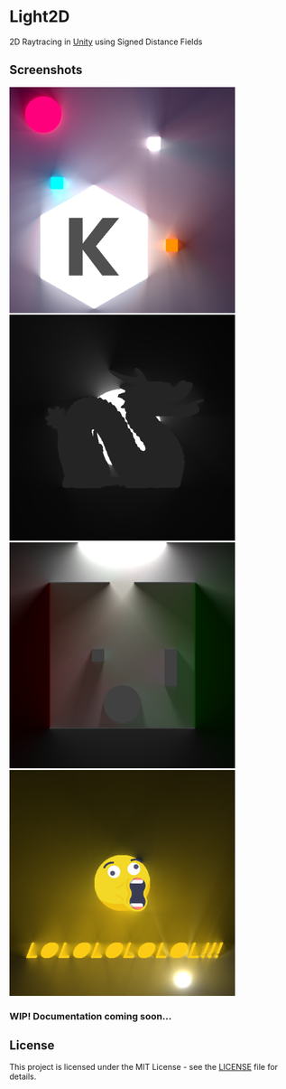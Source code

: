 # Light2D
2D Raytracing in [Unity](https://unity3d.com/) using Signed Distance Fields

## Screenshots
<img src="Screenshots/033436.jpg" width="400" /> <img src="Screenshots/033356.jpg" width="400" /> <img src="Screenshots/033422.jpg" width="400" /> <img src="Screenshots/033615.jpg" width="400" />

### WIP! Documentation coming soon...

## License
This project is licensed under the MIT License - see the [LICENSE](LICENSE) file for details.
